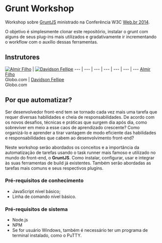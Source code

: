 # Grunt Workshop

Workshop sobre [GruntJS](http://gruntjs.com) ministrado na Conferência W3C
[Web.br 2014](http://conferenciaweb.w3c.br).

O objetivo é simplesmente clonar este repositório, instalar o grunt com alguns
de seus plug-ins mais utilizados e gradativamente ir incrementando o workflow
com o auxílio dessas ferramentas.

## Instrutores

[![Almir Filho](https://avatars3.githubusercontent.com/u/532254?v=2&s=90)](https://github.com/almirfilho) | [![Davidson Fellipe](https://avatars0.githubusercontent.com/u/381179?v=2&s=90)](https://github.com/davidsonfellipe)
--- | --- | --- | --- | --- | --- | ---
[Almir Filho](https://github.com/almirfilho)<br>Globo.com | [Davidson Fellipe](https://github.com/davidsonfellipe)<br>Globo.com

## Por que automatizar?

Ser desenvolvedor front-end tem se tornado cada vez mais uma tarefa que requer
diversas habilidades e cheia de responsabilidades. De acordo com os novos
desafios, técnicas e práticas que surgem dia após dia, como sobreviver em meio a
esse caos de aprendizado crescente? Como organizá-lo e aprender a tirar vantagem
de modo eficiente das habilidades e responsabilidades que cabem ao
desenvolvimento front-end?

Neste workshop serão abordados os conceitos e a importância da automatização de
tarefas usando o task runner mais famoso e utilizado no mundo do front-end, o
__GruntJS__. Como instalar, configurar, usar e integrar às suas ferramentas de
build já existentes. Também serão abordadas as tarefas mais comuns e seus
respectivos plugins.

### Pré-requisitos de conhecimento

- JavaScript nível básico;
- Linha de comando nível básico.

### Pré-requisitos de sistema

- Node.js
- NPM
- Se for usuário Windows, também é necessário ter um programa de terminal
instalado, como o PuTTY.
